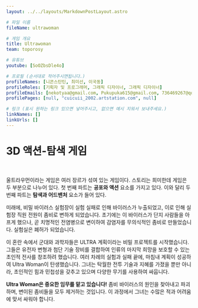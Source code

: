 ```yaml
---
layout: ../../layouts/MarkdownPostLayout.astro

# 파일 이름
fileName: ultrawoman

# 게임 개요
title: Ultrawoman
team: toporosy

# 유튜브
youtube: [SoOZbsDle4o]

# 프로필 (순서대로 적어주시면됩니다.)
profileNames: [니콘스탄틴, 최미선, 이국동]
profileRoles: [기획자 및 프로그래머, 그래픽 디자이너, 그래픽 디자이너]
profileEmails: [nekotyaa@gmail.com, Pukupuka615@gmail.com, 736469267@qq.com]
profilePages: [null, "cuicuii_2002.artstation.com", null]

# 링크 (표시 원하는 링크 있으면 넣어주시고, 없으면 예시 지워서 보내주세요.)
linkNames: []
linkUrls: []
---
```


# **3D 액션-탐색 게임**
<br/>

울트라우먼이라는 게임은 여러 장르가 섞여 있는 게임이다. 스토리는 희미한데 게임은 두 부분으로 나누어 있다. 첫 번째 파트는 **공포와 액션** 요소를 가지고 있다. 이와 달리 두 번째 파트는 **탐색과 어드밴처** 요소가 들어 있다.

미래에, 비밀 바이러스 실험장이 실험 실패로 인해 바이러스가 누출되었고, 이로 인해 실험장 직원 전원이 좀비로 변하게 되었습니다. 초기에는 이 바이러스가 단지 사람들을 아프게 했으나, 곧 치명적인 전염병으로 변이하여 감염자를 무의식적인 좀비로 만들었습니다. 실험실은 폐허가 되었습니다.

이 혼란 속에서 군대와 과학자들은 ULTRA 계획이라는 비밀 프로젝트를 시작했습니다. 그들은 유전자 변형과 첨단 기술 장비를 결합하여 인류의 마지막 희망을 보호할 수 있는 초인적 전사를 창조하려 했습니다. 여러 차례의 실험과 실패 끝에, 마침내 계획이 성공하여 Ultra Woman이 탄생했습니다. 그녀는 탁월한 전투 기술과 지혜를 가졌을 뿐만 아니라, 초인적인 힘과 민첩성을 갖추고 있으며 다양한 무기를 사용하여 싸웁니다.

**Ultra Woman은 중요한 임무를 맡고 있습니다!** 좀비 바이러스의 원인을 찾아내고 파괴하며, 변이된 좀비들을 모두 제거하는 것입니다. 이 과정에서 그녀는 수많은 적과 어려움에 맞서 싸워야 합니다.
